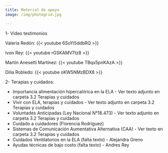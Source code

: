```yaml
---
title: Material de apoyo
image: /img/photogrid.jpg

---
```


<p class="f4 b lh-title mb2 primary pt4">1- Video testimonios</p>

Valeria Redón:
{{< youtube 6SoYi5ddbRQ >}}

Ivon Rey:
{{< youtube rGSKAMV7tz8 >}}

Martín Anesetti Martínez:
{{< youtube TBqx5pnKAzA >}}

Dilia Robledo:
{{< youtube oKW5NMzBDX8 >}}


<p class="f4 b lh-title mb2 primary pt4">2- Terapias y cuidados:</p>

- Importancia alimentación hipercalórica en la ELA - Ver texto adjunto en carpeta 3.2 Terapias y cuidados
- Vivir con ELA, terapias y cuidados - Ver texto adjunto en carpeta 3.2 Terapias y cuidados
- Voluntades Anticipadas (Ley Nacional N°18.473) - Ver texto adjunto en carpeta 3.2 Terapias y cuidados
- Cuidado a cuidadores (Florencia Rodríguez)
- Sistemas de Comunicación Aumentativa Alternativa (CAA) -  Ver texto en carpeta 3.2 Terapias y cuidados
- Cuidados Ventilatorios en la ELA (falta texto) - Alejandra Greno
- Ayudas técnicas de bajo costo (falta texto) - Andres Rey
